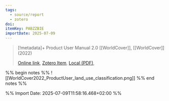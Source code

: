 ```yaml
---
tags:
  - source/report
  - zotero
doi: 
itemKey: PABZZBIE
importDate: 2025-07-09
---
```

>[!metadata]+
> Product User Manual 2.0
> [[WorldCover]], 
> [[WorldCover]] (2022)
> 
> [Online link](https://esa-worldcover.s3.eu-central-1.amazonaws.com/v200/2021/docs/WorldCover_PUM_V2.0.pdf), [Zotero Item](zotero://select/library/items/PABZZBIE), [Local (PDF)](file://C:/Users/aburg/Documents/references/zotero/storage/LTG738JD/_WorldCover_PUM_V20.pdf), 

%% begin notes %%
![[WorldCover2022_ProductUser_land_use_classification.png]]
%% end notes %%

%% Import Date: 2025-07-09T11:58:16.468+02:00 %%
